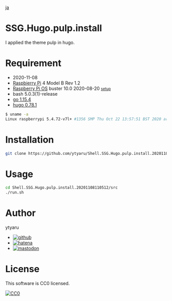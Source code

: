 [ja](./README.ja.md)

# SSG.Hugo.pulp.install

I applied the theme pulp in hugo.

# Requirement

* <time datetime="2020-11-08T11:04:38+0900">2020-11-08</time>
* [Raspbierry Pi](https://ja.wikipedia.org/wiki/Raspberry_Pi) 4 Model B Rev 1.2
* [Raspberry Pi OS](https://ja.wikipedia.org/wiki/Raspbian) buster 10.0 2020-08-20 <small>[setup](http://ytyaru.hatenablog.com/entry/2020/10/06/111111)</small>
* bash 5.0.3(1)-release
* [go 1.15.4](http://ytyaru.hatenablog.com/entry/2022/10/28/000000)
* [hugo 0.78.1](http://ytyaru.hatenablog.com/entry/2022/10/29/000000)

```sh
$ uname -a
Linux raspberrypi 5.4.72-v7l+ #1356 SMP Thu Oct 22 13:57:51 BST 2020 armv7l GNU/Linux
```

# Installation

```sh
git clone https://github.com/ytyaru/Shell.SSG.Hugo.pulp.install.20201108110512
```

# Usage

```sh
cd Shell.SSG.Hugo.pulp.install.20201108110512/src
./run.sh
```

# Author

ytyaru

* [![github](http://www.google.com/s2/favicons?domain=github.com)](https://github.com/ytyaru "github")
* [![hatena](http://www.google.com/s2/favicons?domain=www.hatena.ne.jp)](http://ytyaru.hatenablog.com/ytyaru "hatena")
* [![mastodon](http://www.google.com/s2/favicons?domain=mstdn.jp)](https://mstdn.jp/web/accounts/233143 "mastdon")

# License

This software is CC0 licensed.

[![CC0](http://i.creativecommons.org/p/zero/1.0/88x31.png "CC0")](http://creativecommons.org/publicdomain/zero/1.0/deed.en)

